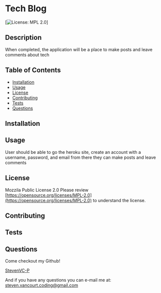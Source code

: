 
# Tech Blog

[![License: MPL 2.0](https://img.shields.io/badge/License-MPL%202.0-brightgreen.svg)]

## Description
When completed, the application will be a place to make posts and leave comments about tech

##  Table of Contents

* [Installation](#Installation)
* [Usage](#Usage)
* [License](#License)
* [Contributing](#Contributing)
* [Tests](#Tests)
* [Questions](#Questions)

## Installation


## Usage
User should be able to go the heroku site, create an account with a username, password, and email from there they can make posts and leave comments

## License
Mozzila Public License 2.0
Please review [https://opensource.org/licenses/MPL-2.0](https://opensource.org/licenses/MPL-2.0) to understand the license.

## Contributing


## Tests


## Questions
Come checkout my Github!

[StevenVC-P](https://www.github/StevenVC-P)

And if you have any questions you can e-mail me at:
[steven.vancourt.coding@gmail.com](steven.vancourt.coding@gmail.com)